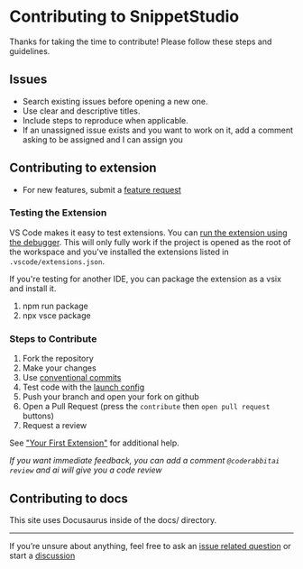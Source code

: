 # Contributing to SnippetStudio

Thanks for taking the time to contribute! Please follow these steps and guidelines.

## Issues

- Search existing issues before opening a new one.
- Use clear and descriptive titles.
- Include steps to reproduce when applicable.
- If an unassigned issue exists and you want to work on it, add a comment asking to be assigned and I can assign you

## Contributing to extension

- For new features, submit a [feature request](https://github.com/alexanderdombroski/snippetstudio/issues/new?template=feature_request.yml)

### Testing the Extension

VS Code makes it easy to test extensions. You can [run the extension using the debugger](https://code.visualstudio.com/docs/debugtest/debugging#_start-a-debugging-session). This will only fully work if the project is opened as the root of the workspace and you've installed the extensions listed in `.vscode/extensions.json`.

If you're testing for another IDE, you can package the extension as a vsix and install it.

1. npm run package
2. npx vsce package

### Steps to Contribute

1. Fork the repository
2. Make your changes
3. Use [conventional commits](https://www.conventionalcommits.org/en/v1.0.0/)
4. Test code with the [launch config](https://code.visualstudio.com/docs/debugtest/debugging#_launch-configurations)
5. Push your branch and open your fork on github
6. Open a Pull Request (press the `contribute` then `open pull request` buttons)
7. Request a review

See ["Your First Extension"](https://code.visualstudio.com/api/get-started/your-first-extension) for additional help.

_If you want immediate feedback, you can add a comment `@coderabbitai review` and ai will give you a code review_

## Contributing to docs

This site uses Docusaurus inside of the docs/ directory.

---

If you’re unsure about anything, feel free to ask an [issue related question](https://github.com/alexanderdombroski/snippetstudio/issues/new?template=question.yml) or start a [discussion](https://github.com/alexanderdombroski/snippetstudio/discussions)